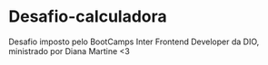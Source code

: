 # Desafio-calculadora
Desafio imposto pelo BootCamps Inter Frontend Developer da DIO, ministrado por Diana Martine &lt;3

